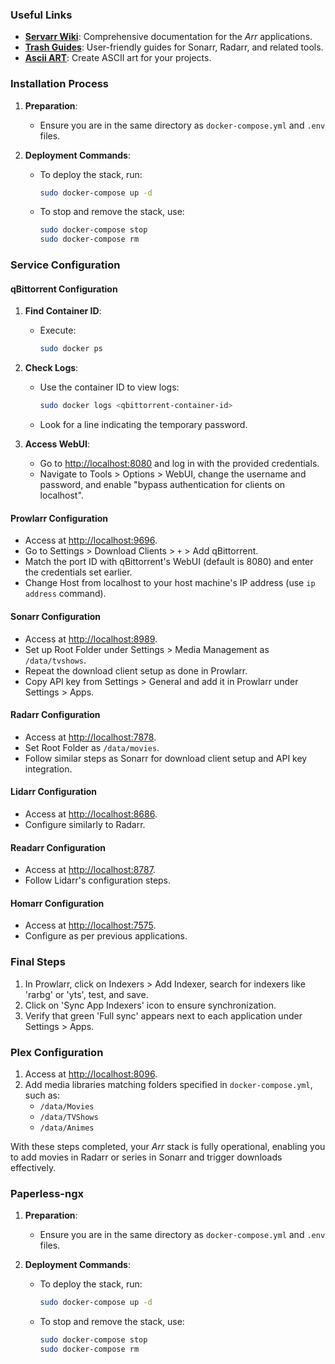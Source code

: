 ### Useful Links
- **[Servarr Wiki](https://wiki.servarr.com/)**: Comprehensive documentation for the *Arr* applications.
- **[Trash Guides](https://trash-guides.info/)**: User-friendly guides for Sonarr, Radarr, and related tools.
- **[Ascii ART](https://patorjk.com/software/taag/#p=display&f=ANSI%20Shadow)**: Create ASCII art for your projects.

### Installation Process
1. **Preparation**:
   - Ensure you are in the same directory as `docker-compose.yml` and `.env` files.

2. **Deployment Commands**:
   - To deploy the stack, run:
     ```bash
     sudo docker-compose up -d 
     ```
   - To stop and remove the stack, use:
     ```bash
     sudo docker-compose stop
     sudo docker-compose rm 
     ```

### Service Configuration

#### qBittorrent Configuration
1. **Find Container ID**:
   - Execute:
     ```bash
     sudo docker ps
     ```
2. **Check Logs**:
   - Use the container ID to view logs:
     ```bash
     sudo docker logs <qbittorrent-container-id>
     ```
   - Look for a line indicating the temporary password.

3. **Access WebUI**:
   - Go to [http://localhost:8080](http://localhost:8080) and log in with the provided credentials.
   - Navigate to Tools > Options > WebUI, change the username and password, and enable "bypass authentication for clients on localhost".

#### Prowlarr Configuration
- Access at [http://localhost:9696](http://localhost:9696).
- Go to Settings > Download Clients > `+` > Add qBittorrent.
- Match the port ID with qBittorrent's WebUI (default is 8080) and enter the credentials set earlier.
- Change Host from localhost to your host machine's IP address (use `ip address` command).

#### Sonarr Configuration
- Access at [http://localhost:8989](http://localhost:8989).
- Set up Root Folder under Settings > Media Management as `/data/tvshows`.
- Repeat the download client setup as done in Prowlarr.
- Copy API key from Settings > General and add it in Prowlarr under Settings > Apps.

#### Radarr Configuration
- Access at [http://localhost:7878](http://localhost:7878).
- Set Root Folder as `/data/movies`.
- Follow similar steps as Sonarr for download client setup and API key integration.

#### Lidarr Configuration
- Access at [http://localhost:8686](http://localhost:8686).
- Configure similarly to Radarr.

#### Readarr Configuration
- Access at [http://localhost:8787](http://localhost:8787).
- Follow Lidarr's configuration steps.

#### Homarr Configuration
- Access at [http://localhost:7575](http://localhost:7575).
- Configure as per previous applications.

### Final Steps
1. In Prowlarr, click on Indexers > Add Indexer, search for indexers like 'rarbg' or 'yts', test, and save.
2. Click on 'Sync App Indexers' icon to ensure synchronization.
3. Verify that green 'Full sync' appears next to each application under Settings > Apps.

### Plex Configuration
1. Access at [http://localhost:8096](http://localhost:8096).
2. Add media libraries matching folders specified in `docker-compose.yml`, such as:
   - `/data/Movies`
   - `/data/TVShows`
   - `/data/Animes`

With these steps completed, your *Arr* stack is fully operational, enabling you to add movies in Radarr or series in Sonarr and trigger downloads effectively.

### Paperless-ngx
1. **Preparation**:
   - Ensure you are in the same directory as `docker-compose.yml` and `.env` files.

2. **Deployment Commands**:
   - To deploy the stack, run:
     ```bash
     sudo docker-compose up -d 
     ```
   - To stop and remove the stack, use:
     ```bash
     sudo docker-compose stop
     sudo docker-compose rm 
     ```
